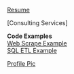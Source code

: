 [Resume]()  

[Consulting Services]

**Code Examples**  
[Web Scrape Example](https://htmlpreview.github.io/?https://raw.githubusercontent.com/dlagit2quit/portfolio/refs/heads/main/docs/web_scrape_r.html)  
[SQL ETL Example](https://htmlpreview.github.io/?https://raw.githubusercontent.com/dlagit2quit/portfolio/refs/heads/main/docs/sql_extraction.html)
 
[Profile Pic](https://github.com/dlagit2quit/portfolio/blob/536161d1693d4b846d9147924eeace62a1a7f966/assets/Profile%20Pic.jpg)
